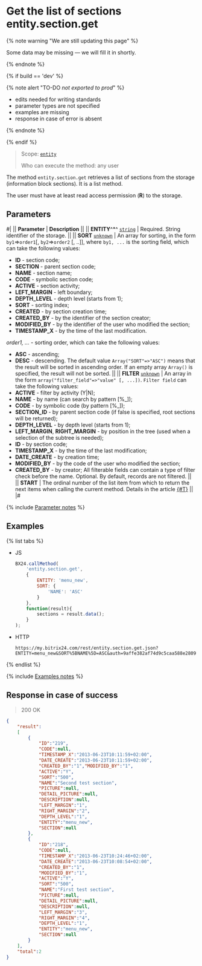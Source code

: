 # Get the list of sections entity.section.get

{% note warning "We are still updating this page" %}

Some data may be missing — we will fill it in shortly.

{% endnote %}

{% if build == 'dev' %}

{% note alert "TO-DO _not exported to prod_" %}

- edits needed for writing standards
- parameter types are not specified
- examples are missing
- response in case of error is absent

{% endnote %}

{% endif %}

> Scope: [`entity`](../../scopes/permissions.md)
>
> Who can execute the method: any user

The method `entity.section.get` retrieves a list of sections from the storage (information block sections). It is a list method.

The user must have at least read access permission (**R**) to the storage.

## Parameters

#|
|| **Parameter** | **Description** ||
|| **ENTITY**^*^
[`string`](../../data-types.md) | Required. String identifier of the storage. ||
|| **SORT**
[`unknown`](../../data-types.md) | An array for sorting, in the form `by1`=>`order1`[, `by2`=>`order2` [, ..]], where `by1, ...` is the sorting field, which can take the following values: 
- **ID** - section code;
- **SECTION** - parent section code;
- **NAME** - section name;
- **CODE** - symbolic section code;
- **ACTIVE** - section activity;
- **LEFT_MARGIN** - left boundary;
- **DEPTH_LEVEL** - depth level (starts from 1);
- **SORT** - sorting index;
- **CREATED** - by section creation time;
- **CREATED_BY** - by the identifier of the section creator;
- **MODIFIED_BY** - by the identifier of the user who modified the section;
- **TIMESTAMP_X** - by the time of the last modification.

*order1, ...* - sorting order, which can take the following values:
- **ASC** - ascending;
- **DESC** - descending.
The default value `Array("SORT"=>"ASC")` means that the result will be sorted in ascending order. If an empty array `Array()` is specified, the result will not be sorted. ||
|| **FILTER**
[`unknown`](../../data-types.md) | An array in the form `array("filter_field"=>"value" [, ...])`. `Filter field` can take the following values:
- **ACTIVE** - filter by activity (Y\|N);
- **NAME** - by name (can search by pattern [%_]);
- **CODE** - by symbolic code (by pattern [%_]);
- **SECTION_ID** - by parent section code (if false is specified, root sections will be returned);
- **DEPTH_LEVEL** - by depth level (starts from 1);
- **LEFT_MARGIN**, **RIGHT_MARGIN** - by position in the tree (used when a selection of the subtree is needed);
- **ID** - by section code;
- **TIMESTAMP_X** - by the time of the last modification;
- **DATE_CREATE** - by creation time;
- **MODIFIED_BY** - by the code of the user who modified the section;
- **CREATED_BY** - by creator;
All filterable fields can contain a type of filter check before the name. Optional. By default, records are not filtered. ||
|| **START** | The ordinal number of the list item from which to return the next items when calling the current method. Details in the article [{#T}](../../how-to-call-rest-api/list-methods-pecularities.md) ||
|#

{% include [Parameter notes](../../../_includes/required.md) %}

## Examples

{% list tabs %}

- JS

    ```js
    BX24.callMethod(
        'entity.section.get',
        {
            ENTITY: 'menu_new',
            SORT: {
                'NAME': 'ASC'
            }
        },
        function(result){
            sections = result.data();
        }
    );
    ```

- HTTP

    ```http
    https://my.bitrix24.com/rest/entity.section.get.json?ENTITY=menu_new&SORT%5BNAME%5D=ASC&auth=9affe382af74d9c5caa588e28096e872
    ```

{% endlist %}

{% include [Examples notes](../../../_includes/examples.md) %}

## Response in case of success

> 200 OK
```json
{
    "result":
    [
        {
            "ID":"219",
            "CODE":null,
            "TIMESTAMP_X":"2013-06-23T10:11:59+02:00",
            "DATE_CREATE":"2013-06-23T10:11:59+02:00",
            "CREATED_BY":"1","MODIFIED_BY":"1",
            "ACTIVE":"Y",
            "SORT":"500",
            "NAME":"Second test section",
            "PICTURE":null,
            "DETAIL_PICTURE":null,
            "DESCRIPTION":null,
            "LEFT_MARGIN":"1",
            "RIGHT_MARGIN":"2",
            "DEPTH_LEVEL":"1",
            "ENTITY":"menu_new",
            "SECTION":null
        },
        {
            "ID":"218",
            "CODE":null,
            "TIMESTAMP_X":"2013-06-23T10:24:46+02:00",
            "DATE_CREATE":"2013-06-23T10:08:54+02:00",
            "CREATED_BY":"1",
            "MODIFIED_BY":"1",
            "ACTIVE":"Y",
            "SORT":"500",
            "NAME":"First test section",
            "PICTURE":null,
            "DETAIL_PICTURE":null,
            "DESCRIPTION":null,
            "LEFT_MARGIN":"3",
            "RIGHT_MARGIN":"4",
            "DEPTH_LEVEL":"1",
            "ENTITY":"menu_new",
            "SECTION":null
        }
    ],
    "total":2
}
```